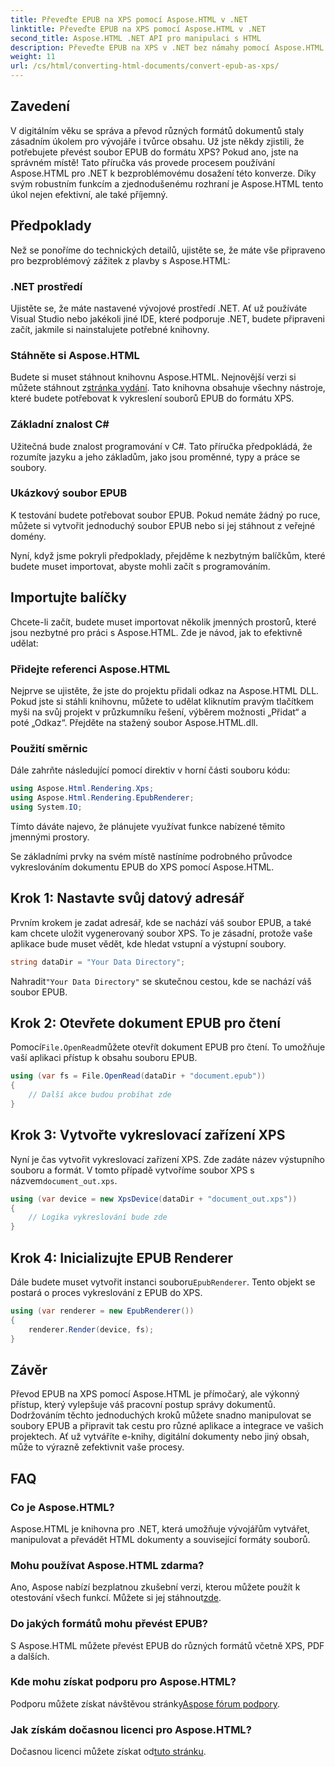 ```yaml
---
title: Převeďte EPUB na XPS pomocí Aspose.HTML v .NET
linktitle: Převeďte EPUB na XPS pomocí Aspose.HTML v .NET
second_title: Aspose.HTML .NET API pro manipulaci s HTML
description: Převeďte EPUB na XPS v .NET bez námahy pomocí Aspose.HTML. Postupujte podle našeho podrobného průvodce pro bezproblémové vykreslování dokumentů.
weight: 11
url: /cs/html/converting-html-documents/convert-epub-as-xps/
---
```

## Zavedení

V digitálním věku se správa a převod různých formátů dokumentů staly zásadním úkolem pro vývojáře i tvůrce obsahu. Už jste někdy zjistili, že potřebujete převést soubor EPUB do formátu XPS? Pokud ano, jste na správném místě! Tato příručka vás provede procesem používání Aspose.HTML pro .NET k bezproblémovému dosažení této konverze. Díky svým robustním funkcím a zjednodušenému rozhraní je Aspose.HTML tento úkol nejen efektivní, ale také příjemný.

## Předpoklady

Než se ponoříme do technických detailů, ujistěte se, že máte vše připraveno pro bezproblémový zážitek z plavby s Aspose.HTML:

### .NET prostředí
Ujistěte se, že máte nastavené vývojové prostředí .NET. Ať už používáte Visual Studio nebo jakékoli jiné IDE, které podporuje .NET, budete připraveni začít, jakmile si nainstalujete potřebné knihovny.

### Stáhněte si Aspose.HTML
Budete si muset stáhnout knihovnu Aspose.HTML. Nejnovější verzi si můžete stáhnout z[stránka vydání](https://releases.aspose.com/html/net/). Tato knihovna obsahuje všechny nástroje, které budete potřebovat k vykreslení souborů EPUB do formátu XPS.

### Základní znalost C#
Užitečná bude znalost programování v C#. Tato příručka předpokládá, že rozumíte jazyku a jeho základům, jako jsou proměnné, typy a práce se soubory.

### Ukázkový soubor EPUB
K testování budete potřebovat soubor EPUB. Pokud nemáte žádný po ruce, můžete si vytvořit jednoduchý soubor EPUB nebo si jej stáhnout z veřejné domény.

Nyní, když jsme pokryli předpoklady, přejděme k nezbytným balíčkům, které budete muset importovat, abyste mohli začít s programováním.

## Importujte balíčky

Chcete-li začít, budete muset importovat několik jmenných prostorů, které jsou nezbytné pro práci s Aspose.HTML. Zde je návod, jak to efektivně udělat:

### Přidejte referenci Aspose.HTML
Nejprve se ujistěte, že jste do projektu přidali odkaz na Aspose.HTML DLL. Pokud jste si stáhli knihovnu, můžete to udělat kliknutím pravým tlačítkem myši na svůj projekt v průzkumníku řešení, výběrem možnosti „Přidat“ a poté „Odkaz“. Přejděte na stažený soubor Aspose.HTML.dll.

### Použití směrnic
Dále zahrňte následující pomocí direktiv v horní části souboru kódu:

```csharp
using Aspose.Html.Rendering.Xps;
using Aspose.Html.Rendering.EpubRenderer;
using System.IO;
```

Tímto dáváte najevo, že plánujete využívat funkce nabízené těmito jmennými prostory.

Se základními prvky na svém místě nastíníme podrobného průvodce vykreslováním dokumentu EPUB do XPS pomocí Aspose.HTML.

## Krok 1: Nastavte svůj datový adresář

Prvním krokem je zadat adresář, kde se nachází váš soubor EPUB, a také kam chcete uložit vygenerovaný soubor XPS. To je zásadní, protože vaše aplikace bude muset vědět, kde hledat vstupní a výstupní soubory.

```csharp
string dataDir = "Your Data Directory";
```

 Nahradit`"Your Data Directory"` se skutečnou cestou, kde se nachází váš soubor EPUB.

## Krok 2: Otevřete dokument EPUB pro čtení

 Pomocí`File.OpenRead`můžete otevřít dokument EPUB pro čtení. To umožňuje vaší aplikaci přístup k obsahu souboru EPUB.

```csharp
using (var fs = File.OpenRead(dataDir + "document.epub"))
{
    // Další akce budou probíhat zde
}
```

## Krok 3: Vytvořte vykreslovací zařízení XPS

 Nyní je čas vytvořit vykreslovací zařízení XPS. Zde zadáte název výstupního souboru a formát. V tomto případě vytvoříme soubor XPS s názvem`document_out.xps`.

```csharp
using (var device = new XpsDevice(dataDir + "document_out.xps"))
{
    // Logika vykreslování bude zde
}
```

## Krok 4: Inicializujte EPUB Renderer

 Dále budete muset vytvořit instanci souboru`EpubRenderer`. Tento objekt se postará o proces vykreslování z EPUB do XPS.

```csharp
using (var renderer = new EpubRenderer())
{
    renderer.Render(device, fs);
}
```

## Závěr

Převod EPUB na XPS pomocí Aspose.HTML je přímočarý, ale výkonný přístup, který vylepšuje váš pracovní postup správy dokumentů. Dodržováním těchto jednoduchých kroků můžete snadno manipulovat se soubory EPUB a připravit tak cestu pro různé aplikace a integrace ve vašich projektech. Ať už vytváříte e-knihy, digitální dokumenty nebo jiný obsah, může to výrazně zefektivnit vaše procesy. 

## FAQ

### Co je Aspose.HTML?
Aspose.HTML je knihovna pro .NET, která umožňuje vývojářům vytvářet, manipulovat a převádět HTML dokumenty a související formáty souborů.

### Mohu používat Aspose.HTML zdarma?
 Ano, Aspose nabízí bezplatnou zkušební verzi, kterou můžete použít k otestování všech funkcí. Můžete si jej stáhnout[zde](https://releases.aspose.com/).

### Do jakých formátů mohu převést EPUB?
S Aspose.HTML můžete převést EPUB do různých formátů včetně XPS, PDF a dalších.

### Kde mohu získat podporu pro Aspose.HTML?
 Podporu můžete získat návštěvou stránky[Aspose fórum podpory](https://forum.aspose.com/c/html/29).

### Jak získám dočasnou licenci pro Aspose.HTML?
 Dočasnou licenci můžete získat od[tuto stránku](https://purchase.conholdate.com/temporary-license/).